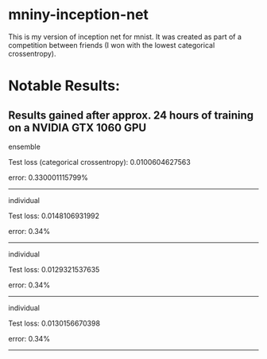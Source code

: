 # mniny-inception-net
This is my version of inception net for mnist. It was created as part of a competition between friends (I won with the lowest categorical crossentropy).

# Notable Results:
Results gained after approx. 24 hours of training on a NVIDIA GTX 1060 GPU
--------------------------------------

ensemble

Test loss (categorical crossentropy): 0.0100604627563

error: 0.330001115799%

--------------------------------------
individual

Test loss: 0.0148106931992

error: 0.34%

--------------------------------------
individual

Test loss: 0.0129321537635

error: 0.34%

--------------------------------------

individual

Test loss: 0.0130156670398

error: 0.34%

--------------------------------------
